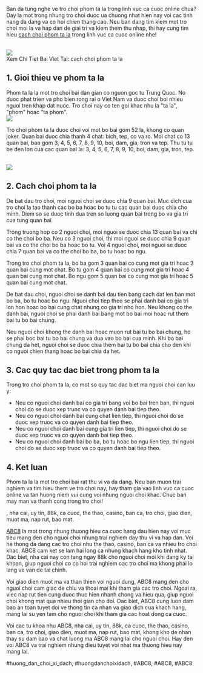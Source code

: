 <p>Ban da tung nghe ve tro choi phom ta la trong linh vuc ca cuoc online chua? Day la mot trong nhung tro choi duoc ua chuong nhat hien nay voi cac tinh nang da dang va co hoi chien thang cao. Neu ban dang tim kiem mot tro choi moi la va hap dan de giai tri va kiem them thu nhap, thi hay cung tim hieu <a href="https://abc81.net/cach-choi-phom-ta-la/">cach choi phom ta la</a> trong linh vuc ca cuoc online nhe!</p><br><img src="https://abc81.net/wp-content/uploads/2025/04/Cac-Quy-Tac-Co-Ban-Khi-Choi-Phom.png"></br>
Xem Chi Tiet Bai Viet Tai: cach choi phom ta la<h2>1. Gioi thieu ve phom ta la</h2><p>Phom ta la la mot tro choi bai dan gian co nguon goc tu Trung Quoc. No duoc phat trien va pho bien rong rai o Viet Nam va duoc choi boi nhieu nguoi tren khap dat nuoc. Tro choi nay co ten goi khac nhu la "ta la", "phom" hoac "ta phom".<br><img src="https://abc81.net/wp-content/uploads/2025/04/Cach-Choi-Phom-Ta-La-Huong-Dan-Chi-Tiet-Danh-Cho-Nguoi-Moi.png"></br><p>Tro choi phom ta la duoc choi voi mot bo bai gom 52 la, khong co quan joker. Quan bai duoc chia thanh 4 chat: bich, tep, co va ro. Moi chat co 13 quan bai, bao gom 3, 4, 5, 6, 7, 8, 9, 10, boi, dam, gia, tron va tep. Thu tu tu be den lon cua cac quan bai la: 3, 4, 5, 6, 7, 8, 9, 10, boi, dam, gia, tron, tep.</p><br><img src="https://abc81.net/wp-content/uploads/2025/04/Phom-Ta-La-La-Gi.png"></br><h2>2. Cach choi phom ta la</h2><p>De bat dau tro choi, moi nguoi choi se duoc chia 9 quan bai. Muc dich cua tro choi la tao thanh cac bo ba hoac bo tu tu cac quan bai duoc chia cho minh. Diem so se duoc tinh dua tren so luong quan bai trong bo va gia tri cua tung quan bai.<p>Trong truong hop co 2 nguoi choi, moi nguoi se duoc chia 13 quan bai va chi co the choi bo ba. Neu co 3 nguoi choi, thi moi nguoi se duoc chia 9 quan bai va co the choi bo ba hoac bo tu. Voi 4 nguoi choi, moi nguoi se duoc chia 7 quan bai va co the choi bo ba, bo tu hoac bo ngu.</p><p>Trong tro choi phom ta la, bo ba gom 3 quan bai co cung mot gia tri hoac 3 quan bai cung mot chat. Bo tu gom 4 quan bai co cung mot gia tri hoac 4 quan bai cung mot chat. Bo ngu gom 5 quan bai co cung mot gia tri hoac 5 quan bai cung mot chat.<p>De bat dau choi, nguoi choi se danh bai dau tien bang cach dat len ban mot bo ba, bo tu hoac bo ngu. Nguoi choi tiep theo se phai danh bai co gia tri lon hon hoac bo bai cung chat nhung co gia tri nho hon. Neu khong co the danh bai, nguoi choi se phai danh bai bang mot bo bai moi hoac rut them bai tu bo bai chung.</p><p>Neu nguoi choi khong the danh bai hoac muon rut bai tu bo bai chung, ho se phai boc bai tu bo bai chung va dua vao bo bai cua minh. Khi bo bai chung da het, nguoi choi se duoc chia them bai tu bo bai chia cho den khi co nguoi chien thang hoac bo bai chia da het.</p><h2>3. Cac quy tac dac biet trong phom ta la</h2><p>Trong tro choi phom ta la, co mot so quy tac dac biet ma nguoi choi can luu y:</p><ul>
<li>Neu co nguoi choi danh bai co gia tri bang voi bo bai tren ban, thi nguoi choi do se duoc xep truoc va co quyen danh bai tiep theo.</li>
<li>Neu co nguoi choi danh bai cung chat lien tiep, thi nguoi choi do se duoc xep truoc va co quyen danh bai tiep theo.</li>
<li>Neu co nguoi choi danh bai cung gia tri lien tiep, thi nguoi choi do se duoc xep truoc va co quyen danh bai tiep theo.</li>
<li>Neu co nguoi choi danh bai bo ba, bo tu hoac bo ngu lien tiep, thi nguoi choi do se duoc xep truoc va co quyen danh bai tiep theo.</li>
</ul><h2>4. Ket luan</h2><p>Phom ta la la mot tro choi bai rat thu vi va da dang. Neu ban muon trai nghiem va tim hieu them ve tro choi nay, hay tham gia vao linh vuc ca cuoc online va tan huong niem vui cung voi nhung nguoi choi khac. Chuc ban may man va thanh cong trong tro choi!</p><p>, nha cai, uy tin, 88k, ca cuoc, the thao, casino, ban ca, tro choi, giao dien, muot ma, nap rut, bao mat.

<a href="https://abc81.net/">ABC8</a> la mot trong nhung thuong hieu ca cuoc hang dau hien nay voi muc tieu mang den cho nguoi choi nhung trai nghiem day thu vi va hap dan. Voi he thong da dang cac tro choi nhu the thao, casino, ban ca va nhieu tro choi khac, ABC8 cam ket se lam hai long ca nhung khach hang kho tinh nhat. Dac biet, nha cai nay con tang ngay 88k cho nguoi choi moi khi dang ky tai khoan, giup nguoi choi co co hoi trai nghiem cac tro choi ma khong phai lo lang ve van de tai chinh.

Voi giao dien muot ma va than thien voi nguoi dung, ABC8 mang den cho nguoi choi cam giac de chiu va thoai mai khi tham gia cac tro choi. Ngoai ra, viec nap rut tien cung duoc thuc hien nhanh chong va hieu qua, giup nguoi choi khong mat qua nhieu thoi gian cho doi. Dac biet, ABC8 cung luon dam bao an toan tuyet doi ve thong tin ca nhan va giao dich cua khach hang, mang lai su yen tam cho nguoi choi khi tham gia cac hoat dong ca cuoc.

Voi cac tu khoa nhu ABC8, nha cai, uy tin, 88k, ca cuoc, the thao, casino, ban ca, tro choi, giao dien, muot ma, nap rut, bao mat, khong kho de nhan thay su dam bao va chat luong ma ABC8 mang lai cho nguoi choi. Hay den voi ABC8 va trai nghiem nhung dieu tuyet voi nhat ma thuong hieu nay mang lai.</p>
#huong_dan_choi_xi_dach, #huongdanchoixidach, #ABC8, #ABC8, #ABC8
